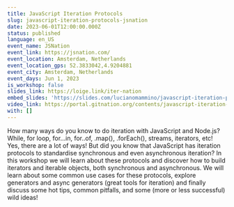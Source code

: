 ```yaml
---
title: JavaScript Iteration Protocols
slug: javascript-iteration-protocols-jsnation
date: 2023-06-01T12:00:00.000Z
status: published
language: en_US
event_name: JSNation
event_link: https://jsnation.com/
event_location: Amsterdam, Netherlands
event_location_gps: 52.3833042,4.9204881
event_city: Amsterdam, Netherlands
event_days: Jun 1, 2023
is_workshop: false
slides_link: https://loige.link/iter-nation
embed_slides: 'https://slides.com/lucianomammino/javascript-iteration-protocols-jsnation-2023/embed'
video_link: https://portal.gitnation.org/contents/javascript-iteration-protocols
with: []
---
```


How many ways do you know to do iteration with JavaScript and Node.js? While, for loop, for...in, for..of, .map(), .forEach(), streams, iterators, etc! Yes, there are a lot of ways! But did you know that JavaScript has iteration protocols to standardise synchronous and even asynchronous iteration? In this workshop we will learn about these protocols and discover how to build iterators and iterable objects, both synchronous and asynchronous. We will learn about some common use cases for these protocols, explore generators and async generators (great tools for iteration) and finally discuss some hot tips, common pitfalls, and some (more or less successful) wild ideas!
